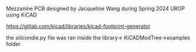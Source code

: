 Mezzanine PCB designed by Jacqueline Wang during Spring 2024 UROP using KiCAD

https://gitlab.com/kicad/libraries/kicad-footprint-generator

the silicondie.py file was ran inside the library-> KiCADModTree->examples folder
